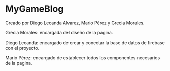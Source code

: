 # MyGameBlog

Creado por Diego Lecanda Alvarez, Mario Pérez y Grecia Morales.

Grecia Morales: encargada del diseño de la pagina.

Diego Lecanda: encargado de crear y conectar la base de datos de firebase con el proyecto.                

Mario Pérez: encargado de establecer todos los componentes necesarios de la pagina.
